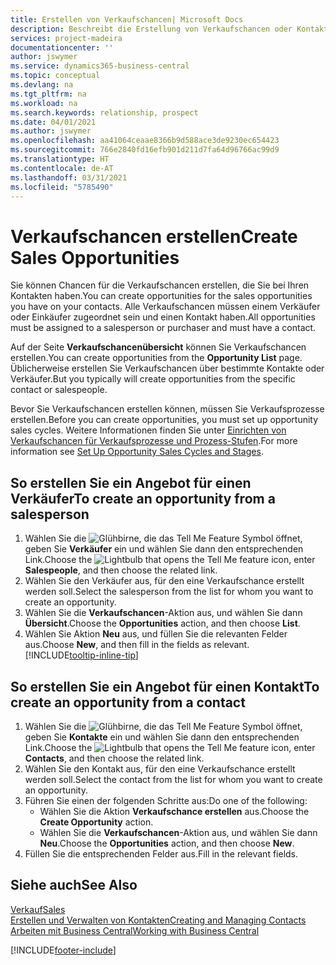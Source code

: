 ```yaml
---
title: Erstellen von Verkaufschancen| Microsoft Docs
description: Beschreibt die Erstellung von Verkaufschancen oder Kontakten in  Business Central.
services: project-madeira
documentationcenter: ''
author: jswymer
ms.service: dynamics365-business-central
ms.topic: conceptual
ms.devlang: na
ms.tgt_pltfrm: na
ms.workload: na
ms.search.keywords: relationship, prospect
ms.date: 04/01/2021
ms.author: jswymer
ms.openlocfilehash: aa41064ceaae8366b9d588ace3de9230ec654423
ms.sourcegitcommit: 766e2840fd16efb901d211d7fa64d96766ac99d9
ms.translationtype: HT
ms.contentlocale: de-AT
ms.lasthandoff: 03/31/2021
ms.locfileid: "5785490"
---
```

# <a name="create-sales-opportunities"></a><span data-ttu-id="45241-103">Verkaufschancen erstellen</span><span class="sxs-lookup"><span data-stu-id="45241-103">Create Sales Opportunities</span></span>
<span data-ttu-id="45241-104">Sie können Chancen für die Verkaufschancen erstellen, die Sie bei Ihren Kontakten haben.</span><span class="sxs-lookup"><span data-stu-id="45241-104">You can create opportunities for the sales opportunities you have on your contacts.</span></span> <span data-ttu-id="45241-105">Alle Verkaufschancen müssen einem Verkäufer oder Einkäufer zugeordnet sein und einen Kontakt haben.</span><span class="sxs-lookup"><span data-stu-id="45241-105">All opportunities must be assigned to a salesperson or purchaser and must have a contact.</span></span>

<span data-ttu-id="45241-106">Auf der Seite **Verkaufschancenübersicht** können Sie Verkaufschancen erstellen.</span><span class="sxs-lookup"><span data-stu-id="45241-106">You can create opportunities from the **Opportunity List** page.</span></span> <span data-ttu-id="45241-107">Üblicherweise erstellen Sie Verkaufschancen über bestimmte Kontakte oder Verkäufer.</span><span class="sxs-lookup"><span data-stu-id="45241-107">But you typically will create opportunities from the specific contact or salespeople.</span></span>

<span data-ttu-id="45241-108">Bevor Sie Verkaufschancen erstellen können, müssen Sie Verkaufsprozesse erstellen.</span><span class="sxs-lookup"><span data-stu-id="45241-108">Before you can create opportunities, you must set up opportunity sales cycles.</span></span> <span data-ttu-id="45241-109">Weitere Informationen finden Sie unter [Einrichten von Verkaufschancen für Verkaufsprozesse und Prozess-Stufen](marketing-how-setup-opportunity-sales-cycles-stages.md).</span><span class="sxs-lookup"><span data-stu-id="45241-109">For more information see [Set Up Opportunity Sales Cycles and Stages](marketing-how-setup-opportunity-sales-cycles-stages.md).</span></span>

## <a name="to-create-an-opportunity-from-a-salesperson"></a><span data-ttu-id="45241-110">So erstellen Sie ein Angebot für einen Verkäufer</span><span class="sxs-lookup"><span data-stu-id="45241-110">To create an opportunity from a salesperson</span></span>
1. <span data-ttu-id="45241-111">Wählen Sie die ![Glühbirne, die das Tell Me Feature](media/ui-search/search_small.png "Tell Me-Funktion") Symbol öffnet, geben Sie **Verkäufer** ein und wählen Sie dann den entsprechenden Link.</span><span class="sxs-lookup"><span data-stu-id="45241-111">Choose the ![Lightbulb that opens the Tell Me feature](media/ui-search/search_small.png "Tell me what you want to do") icon, enter **Salespeople**, and then choose the related link.</span></span>
2. <span data-ttu-id="45241-112">Wählen Sie den Verkäufer aus, für den eine Verkaufschance erstellt werden soll.</span><span class="sxs-lookup"><span data-stu-id="45241-112">Select the salesperson from the list for whom you want to create an opportunity.</span></span>
3. <span data-ttu-id="45241-113">Wählen Sie die **Verkaufschancen**-Aktion aus, und wählen Sie dann **Übersicht**.</span><span class="sxs-lookup"><span data-stu-id="45241-113">Choose the **Opportunities** action, and then choose **List**.</span></span>
4. <span data-ttu-id="45241-114">Wählen Sie Aktion **Neu** aus, und füllen Sie die relevanten Felder aus.</span><span class="sxs-lookup"><span data-stu-id="45241-114">Choose **New**, and then fill in the fields as relevant.</span></span> [!INCLUDE[tooltip-inline-tip](includes/tooltip-inline-tip_md.md)]  



## <a name="to-create-an-opportunity-from-a-contact"></a><span data-ttu-id="45241-115">So erstellen Sie ein Angebot für einen Kontakt</span><span class="sxs-lookup"><span data-stu-id="45241-115">To create an opportunity from a contact</span></span>
1. <span data-ttu-id="45241-116">Wählen Sie die ![Glühbirne, die das Tell Me Feature](media/ui-search/search_small.png "Tell Me-Funktion") Symbol öffnet, geben Sie **Kontakte** ein und wählen Sie dann den entsprechenden Link.</span><span class="sxs-lookup"><span data-stu-id="45241-116">Choose the ![Lightbulb that opens the Tell Me feature](media/ui-search/search_small.png "Tell me what you want to do") icon, enter **Contacts**, and then choose the related link.</span></span>
2. <span data-ttu-id="45241-117">Wählen Sie den Kontakt aus, für den eine Verkaufschance erstellt werden soll.</span><span class="sxs-lookup"><span data-stu-id="45241-117">Select the contact from the list for whom you want to create an opportunity.</span></span>
3. <span data-ttu-id="45241-118">Führen Sie einen der folgenden Schritte aus:</span><span class="sxs-lookup"><span data-stu-id="45241-118">Do one of the following:</span></span>
   * <span data-ttu-id="45241-119">Wählen Sie die Aktion **Verkaufschance erstellen** aus.</span><span class="sxs-lookup"><span data-stu-id="45241-119">Choose the **Create Opportunity** action.</span></span>
   * <span data-ttu-id="45241-120">Wählen Sie die **Verkaufschancen**-Aktion aus, und wählen Sie dann **Neu**.</span><span class="sxs-lookup"><span data-stu-id="45241-120">Choose the  **Opportunities** action, and then choose **New**.</span></span>
4. <span data-ttu-id="45241-121">Füllen Sie die entsprechenden Felder aus.</span><span class="sxs-lookup"><span data-stu-id="45241-121">Fill in the relevant fields.</span></span>

## <a name="see-also"></a><span data-ttu-id="45241-122">Siehe auch</span><span class="sxs-lookup"><span data-stu-id="45241-122">See Also</span></span>
[<span data-ttu-id="45241-123">Verkauf</span><span class="sxs-lookup"><span data-stu-id="45241-123">Sales</span></span>](sales-manage-sales.md)  
[<span data-ttu-id="45241-124">Erstellen und Verwalten von Kontakten</span><span class="sxs-lookup"><span data-stu-id="45241-124">Creating and Managing Contacts</span></span>](marketing-contacts.md)  
[<span data-ttu-id="45241-125">Arbeiten mit  Business Central</span><span class="sxs-lookup"><span data-stu-id="45241-125">Working with Business Central</span></span>](ui-work-product.md)


[!INCLUDE[footer-include](includes/footer-banner.md)]